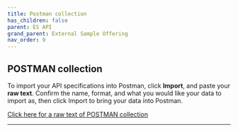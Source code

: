 ```yaml
---
title: Postman collection
has_children: false
parent: ES API
grand_parent: External Sample Offering
nav_order: 9
---
```



## POSTMAN collection

To import your API specifications into Postman, click **Import**, and paste your **raw text**.
Confirm the name, format, and what you would like your data to import as, then click Import to bring your data into Postman.

<a href="http://docs.integratedpanel.toluna.com/resources/external-sample-offering.txt" target="_blank" class="btn">Click here for a raw text of POSTMAN collection</a>

---